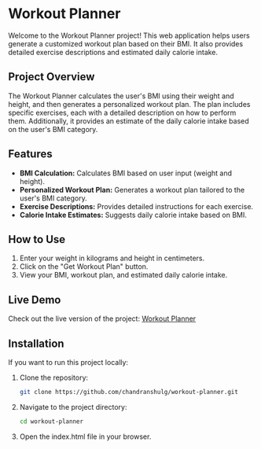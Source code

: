 # Workout Planner

Welcome to the Workout Planner project! This web application helps users generate a customized workout plan based on their BMI. It also provides detailed exercise descriptions and estimated daily calorie intake.

## Project Overview

The Workout Planner calculates the user's BMI using their weight and height, and then generates a personalized workout plan. The plan includes specific exercises, each with a detailed description on how to perform them. Additionally, it provides an estimate of the daily calorie intake based on the user's BMI category.

## Features

- **BMI Calculation:** Calculates BMI based on user input (weight and height).
- **Personalized Workout Plan:** Generates a workout plan tailored to the user's BMI category.
- **Exercise Descriptions:** Provides detailed instructions for each exercise.
- **Calorie Intake Estimates:** Suggests daily calorie intake based on BMI.

## How to Use

1. Enter your weight in kilograms and height in centimeters.
2. Click on the "Get Workout Plan" button.
3. View your BMI, workout plan, and estimated daily calorie intake.

## Live Demo

Check out the live version of the project: [Workout Planner](https://chandranshulg.github.io/workout-planner/)

## Installation

If you want to run this project locally:

1. Clone the repository:
   ```bash
   git clone https://github.com/chandranshulg/workout-planner.git
   
2. Navigate to the project directory:
   ```bash
   cd workout-planner

3. Open the index.html file in your browser.   
